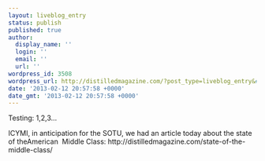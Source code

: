```yaml
---
layout: liveblog_entry
status: publish
published: true
author:
  display_name: ''
  login: ''
  email: ''
  url: ''
wordpress_id: 3508
wordpress_url: http://distilledmagazine.com/?post_type=liveblog_entry&#038;p=3508
date: '2013-02-12 20:57:58 +0000'
date_gmt: '2013-02-12 20:57:58 +0000'
---
```

<p>Testing: 1,2,3...</p>
<p>ICYMI, in anticipation for the SOTU, we had an article today about the state of theAmerican  Middle Class: http://distilledmagazine.com/state-of-the-middle-class/</p>
